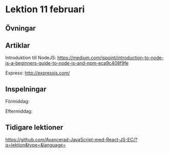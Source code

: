 # Lektion 11 februari

## Övningar

## Artiklar

Introduktion till NodeJS: https://medium.com/jspoint/introduction-to-node-js-a-beginners-guide-to-node-js-and-npm-eca9c408f9fe

Express: http://expressjs.com/

## Inspelningar

Förmiddag: 

Eftermiddag:

## Tidigare lektioner

https://github.com/Avancerad-JavaScript-med-React-JS-EC/?q=lektion&type=&language=